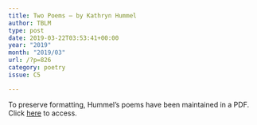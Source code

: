 ```yaml
---
title: Two Poems – by Kathryn Hummel
author: TBLM
type: post
date: 2019-03-22T03:53:41+00:00
year: "2019"
month: "2019/03"
url: /?p=826
category: poetry
issue: C5

---
```

To preserve formatting, Hummel&#8217;s poems have been maintained in a PDF. Click [here][1] to access.

 [1]: http://bombayliterarymagazine.com/wp-content/uploads/2019/03/Kathryn-Hummel.pdf
